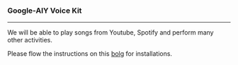 ### Google-AIY Voice Kit
 --------------------------
We will be able to play songs from Youtube, Spotify and perform many other activities.

Please flow the instructions on this [bolg](https://gassistpi.blogspot.com/p/headless-google-assistant.html) for installations. 
